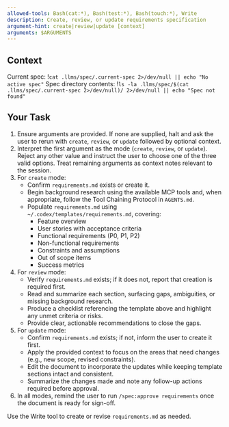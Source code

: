 ```yaml
---
allowed-tools: Bash(cat:*), Bash(test:*), Bash(touch:*), Write
description: Create, review, or update requirements specification
argument-hint: create|review|update [context]
arguments: $ARGUMENTS
---
```


## Context

Current spec: !`cat .llms/spec/.current-spec 2>/dev/null || echo "No active spec"`
Spec directory contents: !`ls -la .llms/spec/$(cat .llms/spec/.current-spec 2>/dev/null)/ 2>/dev/null || echo "Spec not found"`

## Your Task

1. Ensure arguments are provided. If none are supplied, halt and ask the user to rerun with `create`, `review`, or `update` followed by optional context.
2. Interpret the first argument as the mode (`create`, `review`, or `update`). Reject any other value and instruct the user to choose one of the three valid options. Treat remaining arguments as context notes relevant to the session.
3. For `create` mode:
   - Confirm `requirements.md` exists or create it.
   - Begin background research using the available MCP tools and, when appropriate, follow the Tool Chaining Protocol in `AGENTS.md`.
   - Populate `requirements.md` using `~/.codex/templates/requirements.md`, covering:
     - Feature overview
     - User stories with acceptance criteria
     - Functional requirements (P0, P1, P2)
     - Non-functional requirements
     - Constraints and assumptions
     - Out of scope items
     - Success metrics
4. For `review` mode:
   - Verify `requirements.md` exists; if it does not, report that creation is required first.
   - Read and summarize each section, surfacing gaps, ambiguities, or missing background research.
   - Produce a checklist referencing the template above and highlight any unmet criteria or risks.
   - Provide clear, actionable recommendations to close the gaps.
5. For `update` mode:
   - Confirm `requirements.md` exists; if not, inform the user to create it first.
   - Apply the provided context to focus on the areas that need changes (e.g., new scope, revised constraints).
   - Edit the document to incorporate the updates while keeping template sections intact and consistent.
   - Summarize the changes made and note any follow-up actions required before approval.
6. In all modes, remind the user to run `/spec:approve requirements` once the document is ready for sign-off.

Use the Write tool to create or revise `requirements.md` as needed.

